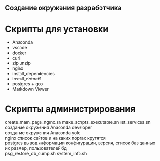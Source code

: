 ## Cоздание окружения разработчика

# Скрипты для установки
- Anaconda  
- vscode  
- docker  
- curl  
- zip unzip  
- nginx  
- install_dependencies  
- install_dotnet9  
- postgres + geo  
- Markdown Viewer  


# Скрипты администрирования
create_main_page_nginx.sh
make_scripts_executable.sh
list_services.sh
создание окружения  Anaconda developer   
создание окружения  Anaconda yolo  
nginx список сайтов и на каких портах крутятся  
postgres вывод информации конфигурации, версия, список баз данных их размер, пользователей бд  
psg_restore_db_dump.sh
system_info.sh

